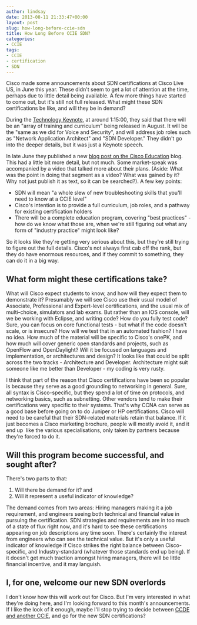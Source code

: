 ```yaml
---
author: lindsay
date: 2013-08-11 21:33:47+00:00
layout: post
slug: how-long-before-ccie-sdn
title: How Long Before CCIE SDN?
categories:
- CCIE
tags:
- CCIE
- certification
- SDN
---
```


Cisco made some announcements about SDN certifications at Cisco Live US, in June this year. These didn't seem to get a lot of attention at the time, perhaps due to little detail being available. A few more things have started to come out, but it's still not full released. What might these SDN certifications be like, and will they be in demand?

During the [Technology Keynote](https://ciscolive365.com/connect/sessionDetail.ww?SESSION_ID=7287&backBtn=true), at around 1:15:00, they said that there will be an "array of training and curriculum" being released in August. It will be the "same as we did for Voice and Security", and will address job roles such as "Network Application Architect" and "SDN Developer." They didn't go into the deeper details, but it was just a Keynote speech.

In late June they published a new [blog post on the Cisco Education](http://blogs.cisco.com/education/emerging-sdn-skills-and-the-cisco-approach/) blog. This had a little bit more detail, but not much. Some market-speak was accompanied by a video that talked more about their plans. (Aside: What was the point in doing that segment as a video? What was gained by it? Why not just publish it as text, so it can be searched?). A few key points:

* SDN will mean "a whole slew of new troubleshooting skills that you'll need to know at a CCIE level"
* Cisco's intention is to provide a full curriculum, job roles, and a pathway for existing certification holders
* There will be a complete education program, covering "best practices" - how do we know what those are, when we're still figuring out what any form of "industry practice" might look like?

So it looks like they're getting very serious about this, but they're still trying to figure out the full details. Cisco's not always first cab off the rank, but they do have enormous resources, and if they commit to something, they can do it in a big way.

## What form might these certifications take?

What will Cisco expect students to know, and how will they expect them to demonstrate it? Presumably we will see Cisco use their usual model of Associate, Professional and Expert-level certifications, and the usual mix of multi-choice, simulators and lab exams. But rather than an IOS console, will we be working with Eclipse, and writing code? How do you fully test code? Sure, you can focus on core functional tests - but what if the code doesn't scale, or is insecure? How will we test that in an automated fashion? I have no idea. How much of the material will be specific to Cisco's onePK, and how much will cover generic open standards and projects, such as OpenFlow and OpenDaylight? Will it be focused on languages and implementation, or architectures and design? It looks like that could be split across the two tracks - Architecture and Developer. Architecture might suit someone like me better than Developer - my coding is very rusty.

I think that part of the reason that Cisco certifications have been so popular is because they serve as a good grounding to networking in general. Sure, all syntax is Cisco-specific, but they spend a lot of time on protocols, and networking basics, such as subnetting. Other vendors tend to make their certifications very specific to their systems. That's why CCNA can serve as a good base before going on to do Juniper or HP certifications. Cisco will need to be careful that their SDN-related materials retain that balance. If it just becomes a Cisco marketing brochure, people will mostly avoid it, and it end up  like the various specialisations, only taken by partners because they're forced to do it.

## Will this program become successful, and sought after?

There's two parts to that:

1. Will there be demand for it? and
2. Will it represent a useful indicator of knowledge?

The demand comes from two areas: Hiring managers making it a job requirement, and engineers seeing both technical and financial value in pursuing the certification. SDN strategies and requirements are in too much of a state of flux right now, and it's hard to see these certifications appearing on job descriptions any time soon. There's certainly the interest from engineers who can see the technical value. But it's only a useful indicator of knowledge if Cisco strikes the right balance between Cisco-specific, and Industry-standard (whatever those standards end up being). If it doesn't get much traction amongst hiring managers, there will be little financial incentive, and it may languish.

## I, for one, welcome our new SDN overlords

I don't know how this will work out for Cisco. But I'm very interested in what they're doing here, and I'm looking forward to this month's announcements. If I like the look of it enough, maybe I'll stop trying to decide between [CCDE and another CCIE](http://packetpushers.net/second-ccie-or-ccde/), and go for the new SDN certifications?
